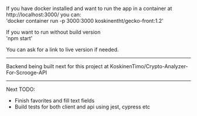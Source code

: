 If you have docker installed and want to run the app in a container at http://localhost:3000/ you can: <br>
'docker container run -p 3000:3000 koskinentht/gecko-front:1.2'

If you want to run without build version  <br>
'npm start'

You can ask for a link to live version if needed.

--------------------------------------------------------------

Backend being built next for this project at KoskinenTimo/Crypto-Analyzer-For-Scrooge-API

--------------------------------------------------------------

Next TODO:

- Finish favorites and fill text fields
- Build tests for both client and api using jest, cypress etc